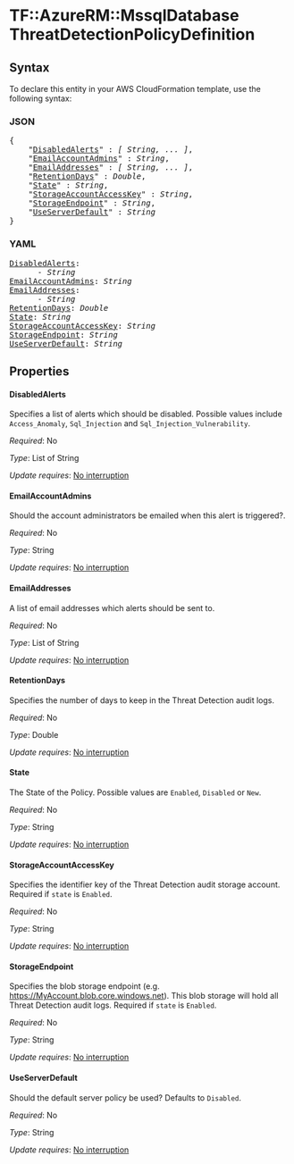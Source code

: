 # TF::AzureRM::MssqlDatabase ThreatDetectionPolicyDefinition

## Syntax

To declare this entity in your AWS CloudFormation template, use the following syntax:

### JSON

<pre>
{
    "<a href="#disabledalerts" title="DisabledAlerts">DisabledAlerts</a>" : <i>[ String, ... ]</i>,
    "<a href="#emailaccountadmins" title="EmailAccountAdmins">EmailAccountAdmins</a>" : <i>String</i>,
    "<a href="#emailaddresses" title="EmailAddresses">EmailAddresses</a>" : <i>[ String, ... ]</i>,
    "<a href="#retentiondays" title="RetentionDays">RetentionDays</a>" : <i>Double</i>,
    "<a href="#state" title="State">State</a>" : <i>String</i>,
    "<a href="#storageaccountaccesskey" title="StorageAccountAccessKey">StorageAccountAccessKey</a>" : <i>String</i>,
    "<a href="#storageendpoint" title="StorageEndpoint">StorageEndpoint</a>" : <i>String</i>,
    "<a href="#useserverdefault" title="UseServerDefault">UseServerDefault</a>" : <i>String</i>
}
</pre>

### YAML

<pre>
<a href="#disabledalerts" title="DisabledAlerts">DisabledAlerts</a>: <i>
      - String</i>
<a href="#emailaccountadmins" title="EmailAccountAdmins">EmailAccountAdmins</a>: <i>String</i>
<a href="#emailaddresses" title="EmailAddresses">EmailAddresses</a>: <i>
      - String</i>
<a href="#retentiondays" title="RetentionDays">RetentionDays</a>: <i>Double</i>
<a href="#state" title="State">State</a>: <i>String</i>
<a href="#storageaccountaccesskey" title="StorageAccountAccessKey">StorageAccountAccessKey</a>: <i>String</i>
<a href="#storageendpoint" title="StorageEndpoint">StorageEndpoint</a>: <i>String</i>
<a href="#useserverdefault" title="UseServerDefault">UseServerDefault</a>: <i>String</i>
</pre>

## Properties

#### DisabledAlerts

Specifies a list of alerts which should be disabled. Possible values include `Access_Anomaly`, `Sql_Injection` and `Sql_Injection_Vulnerability`.

_Required_: No

_Type_: List of String

_Update requires_: [No interruption](https://docs.aws.amazon.com/AWSCloudFormation/latest/UserGuide/using-cfn-updating-stacks-update-behaviors.html#update-no-interrupt)

#### EmailAccountAdmins

Should the account administrators be emailed when this alert is triggered?.

_Required_: No

_Type_: String

_Update requires_: [No interruption](https://docs.aws.amazon.com/AWSCloudFormation/latest/UserGuide/using-cfn-updating-stacks-update-behaviors.html#update-no-interrupt)

#### EmailAddresses

A list of email addresses which alerts should be sent to.

_Required_: No

_Type_: List of String

_Update requires_: [No interruption](https://docs.aws.amazon.com/AWSCloudFormation/latest/UserGuide/using-cfn-updating-stacks-update-behaviors.html#update-no-interrupt)

#### RetentionDays

Specifies the number of days to keep in the Threat Detection audit logs.

_Required_: No

_Type_: Double

_Update requires_: [No interruption](https://docs.aws.amazon.com/AWSCloudFormation/latest/UserGuide/using-cfn-updating-stacks-update-behaviors.html#update-no-interrupt)

#### State

The State of the Policy. Possible values are `Enabled`, `Disabled` or `New`.

_Required_: No

_Type_: String

_Update requires_: [No interruption](https://docs.aws.amazon.com/AWSCloudFormation/latest/UserGuide/using-cfn-updating-stacks-update-behaviors.html#update-no-interrupt)

#### StorageAccountAccessKey

Specifies the identifier key of the Threat Detection audit storage account. Required if `state` is `Enabled`.

_Required_: No

_Type_: String

_Update requires_: [No interruption](https://docs.aws.amazon.com/AWSCloudFormation/latest/UserGuide/using-cfn-updating-stacks-update-behaviors.html#update-no-interrupt)

#### StorageEndpoint

Specifies the blob storage endpoint (e.g. https://MyAccount.blob.core.windows.net). This blob storage will hold all Threat Detection audit logs. Required if `state` is `Enabled`.

_Required_: No

_Type_: String

_Update requires_: [No interruption](https://docs.aws.amazon.com/AWSCloudFormation/latest/UserGuide/using-cfn-updating-stacks-update-behaviors.html#update-no-interrupt)

#### UseServerDefault

Should the default server policy be used? Defaults to `Disabled`.

_Required_: No

_Type_: String

_Update requires_: [No interruption](https://docs.aws.amazon.com/AWSCloudFormation/latest/UserGuide/using-cfn-updating-stacks-update-behaviors.html#update-no-interrupt)

